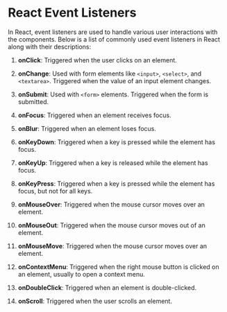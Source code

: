 

# React Event Listeners

In React, event listeners are used to handle various user interactions with the components. Below is a list of commonly used event listeners in React along with their descriptions:

1. **onClick**: Triggered when the user clicks on an element.
   
2. **onChange**: Used with form elements like `<input>`, `<select>`, and `<textarea>`. Triggered when the value of an input element changes.
   
3. **onSubmit**: Used with `<form>` elements. Triggered when the form is submitted.
   
4. **onFocus**: Triggered when an element receives focus.
   
5. **onBlur**: Triggered when an element loses focus.
   
6. **onKeyDown**: Triggered when a key is pressed while the element has focus.
   
7. **onKeyUp**: Triggered when a key is released while the element has focus.
   
8. **onKeyPress**: Triggered when a key is pressed while the element has focus, but not for all keys.
   
9. **onMouseOver**: Triggered when the mouse cursor moves over an element.
   
10. **onMouseOut**: Triggered when the mouse cursor moves out of an element.
   
11. **onMouseMove**: Triggered when the mouse cursor moves over an element.
   
12. **onContextMenu**: Triggered when the right mouse button is clicked on an element, usually to open a context menu.
   
13. **onDoubleClick**: Triggered when an element is double-clicked.
   
14. **onScroll**: Triggered when the user scrolls an element.